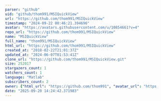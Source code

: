 ```yaml
---
parser: "github"
uid: "github/thom991/MSIQuickView"
url: "https://github.com/thom991/MSIQuickView"
timestamp: "2024-09-22 00:46:21.394696"
avatar: "https://avatars.githubusercontent.com/u/10854661?v=4"
repo_url: "https://github.com/thom991/MSIQuickView"
name: "MSIQuickView"
full_name: "thom991/MSIQuickView"
html_url: "https://github.com/thom991/MSIQuickView"
created_at: "2018-02-22T21:01:37Z"
updated_at: "2024-06-07T01:53:41Z"
clone_url: "https://github.com/thom991/MSIQuickView.git"
size: 252017
stargazers_count: 1
watchers_count: 1
language: "Matlab"
subscribers_count: 2
owner: {"html_url": "https://github.com/thom991", "avatar_url": "https://avatars.githubusercontent.com/u/10854661?v=4", "login": "thom991", "type": "User"}
date: "2025-09-20 14:24:42.371983"
---
```

